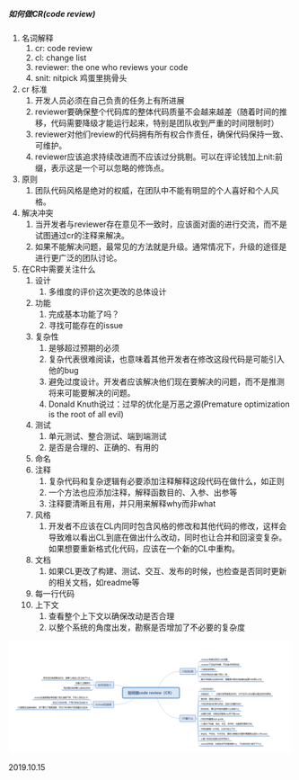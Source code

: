 ##### 如何做CR(code review)
1. 名词解释
   1. cr: code review
   2. cl: change list
   3. reviewer: the one who reviews your code
   4. snit: nitpick 鸡蛋里挑骨头
2. cr 标准
   1. 开发人员必须在自己负责的任务上有所进展
   2. reviewer要确保整个代码库的整体代码质量不会越来越差（随着时间的推移，代码需要降级才能运行起来，特别是团队收到严重的时间限制时）
   3. reviewer对他们review的代码拥有所有权合作责任，确保代码保持一致、可维护。
   4. reviewer应该追求持续改进而不应该过分挑剔。可以在评论钱加上nit:前缀，表示这是一个可以忽略的修饰点。
3. 原则
   1. 团队代码风格是绝对的权威，在团队中不能有明显的个人喜好和个人风格。
4. 解决冲突
   1. 当开发者与reviewer存在意见不一致时，应该面对面的进行交流，而不是试图通过cr的注释来解决。
   2. 如果不能解决问题，最常见的方法就是升级。通常情况下，升级的途径是进行更广泛的团队讨论。
5. 在CR中需要关注什么
   1. 设计
      1. 多维度的评价这次更改的总体设计
   2. 功能
      1. 完成基本功能了吗？
      2. 寻找可能存在的issue
   3. 复杂性
      1. 是够超过预期的必须
      2. 复杂代表很难阅读，也意味着其他开发者在修改这段代码是可能引入他的bug
      3. 避免过度设计。开发者应该解决他们现在要解决的问题，而不是推测将来可能要解决的问题。
      4. Donald Knuth说过：过早的优化是万恶之源(Premature optimization is the root of all evil)
   4. 测试
      1. 单元测试、整合测试、端到端测试
      2. 是否是合理的、正确的、有用的
   5. 命名
   6. 注释
      1. 复杂代码和复杂逻辑有必要添加注释解释这段代码在做什么，如正则
      2. 一个方法也应添加注释，解释函数目的、入参、出参等
      3. 注释要清晰且有用，并只用来解释why而非what
   7. 风格
      1. 开发者不应该在CL内同时包含风格的修改和其他代码的修改，这样会导致难以看出CL到底在做出什么改动，同时也让合并和回滚变复杂。如果想要重新格式化代码，应该在一个新的CL中重构。
   8. 文档
      1. 如果CL更改了构建、测试、交互、发布的时候，也检查是否同时更新的相关文档，如readme等
   9. 每一行代码
   10. 上下文
       1. 查看整个上下文以确保改动是否合理
       2. 以整个系统的角度出发，勘察是否增加了不必要的复杂度
   
![alt 如何code review 思维导图](https://github.com/EarlyBirdss/FrontEnd-Notes/blob/feature-general/images/how_to_do_code_review.png)

2019.10.15